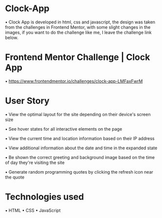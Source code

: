 # Clock-App

  • Clock App is developed in html, css and javascript, the design was taken from the challenges in Frontend Mentor, with some slight changes in the images, if you want to do the     challenge like me, I leave the challenge link below.
  
# Frontend Mentor Challenge | Clock App
  
  • https://www.frontendmentor.io/challenges/clock-app-LMFaxFwrM   

# User Story

  • View the optimal layout for the site depending on their device's screen size

  • See hover states for all interactive elements on the page

  • View the current time and location information based on their IP address

  • View additional information about the date and time in the expanded state

  • Be shown the correct greeting and background image based on the time of day they're visiting the site

  • Generate random programming quotes by clicking the refresh icon near the quote
  
# Technologies used
  
  • HTML • CSS • JavaScript 
